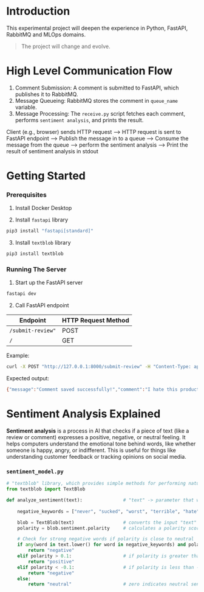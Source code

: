 # Introduction

This experimental project will deepen the experience in Python, FastAPI, RabbitMQ and MLOps domains.

> The project will change and evolve.

# High Level Communication Flow

1. Comment Submission: A comment is submitted to FastAPI, which publishes it to RabbitMQ.
1. Message Queueing: RabbitMQ stores the comment in `queue_name` variable.
1. Message Processing: The `receive.py` script fetches each comment, performs `sentiment analysis`, and prints the result.

Client (e.g., browser) sends HTTP request --> HTTP request is sent to FastAPI endpoint --> Publish the message in to a queue --> Consume the message from the queue --> perform the sentiment analysis --> Print the result of sentiment analysis in stdout

# Getting Started

### Prerequisites

1. Install Docker Desktop

2. Install `fastapi` library

```bash
pip3 install "fastapi[standard]"
```

3. Install `textblob` library

```bash
pip3 install textblob
```

### Running The Server

1. Start up the FastAPI server

```bash
fastapi dev
```

2. Call FastAPI endpoint

| Endpoint              | HTTP Request Method     |
|-----------------------|-------------------------|
| `/submit-review"`     | POST                    |
| `/`                   | GET                     |


Example:

```bash
curl -X POST "http://127.0.0.1:8000/submit-review" -H "Content-Type: application/json" -d '{"text": "I hate this product!"}'
```

Expected output:

```bash
{"message":"Comment saved successfully!","comment":"I hate this product!"}
```

# Sentiment Analysis Explained

**Sentiment analysis** is a process in AI that checks if a piece of text (like a review or comment) expresses a positive, negative, or neutral feeling. It helps computers understand the emotional tone behind words, like whether someone is happy, angry, or indifferent. This is useful for things like understanding customer feedback or tracking opinions on social media.

### `sentiment_model.py`

```python
# "textblob" library, which provides simple methods for performing natural language processing (NLP) tasks, such as sentiment analysis.
from textblob import TextBlob

def analyze_sentiment(text):               # "text" -> parameter that will be analyzed
    
    negative_keywords = ["never", "sucked", "worst", "terrible", "hate", "awful"] # specific negative keywords to enhance detection

    blob = TextBlob(text)                  # converts the input "text" into a TextBlob object
    polarity = blob.sentiment.polarity     # calculates a polarity score for the text, a value between -1.0 and 1.0

    # Check for strong negative words if polarity is close to neutral
    if any(word in text.lower() for word in negative_keywords) and polarity <= 0:
        return "negative"
    elif polarity > 0.1:                   # if polarity is greater than 0.1, it returns "positive"
        return "positive"                  
    elif polarity < -0.1:                  # if polarity is less than -0.1, it returns "negative
        return "negative"
    else:
        return "neutral"                   # zero indicates neutral sentiment
```

